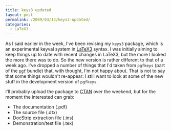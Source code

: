 ```yaml
---
title: keys3 updated
layout: post
permalink: /2009/03/13/keys3-updated/
categories:
  - LaTeX3
---
```

As I said earlier in the week, I've been revising my `keys3` package, which is an experimental keyval system in [LaTeX3](https://www.latex-project.org/latex3.html) syntax. I was initially aiming to keep things up to date with recent changes in LaTeX3, but the more I looked the more there was to do. So the new version is rather different to that of a week ago. I've dropped a number of things that I'd taken from `pgfkeys` (part of the [`pgf`](https://ctan.org/pkg/pgf) bundle) that, with thought, I'm not happy about. That is not to say that some things wouldn't re-appear: I still want to look at some of the new stuff in the development version of `pgfkeys`.

I'll probably upload the package to [CTAN](https://www.ctan.org) over the weekend, but for the moment the interested can grab:

- The documentation (.pdf)
- The source file (.dtx)
- DocStrip extraction file (.ins)
- Demonstration/test file (.tex)
